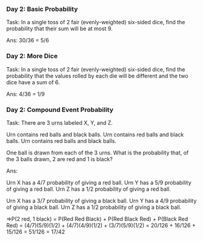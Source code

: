 
### Day 2: Basic Probability

Task:
In a single toss of 2 fair (evenly-weighted) six-sided dice, find the probability that their sum will be at most 9.

Ans: 30/36 = 5/6

### Day 2: More Dice

Task:
In a single toss of 2 fair (evenly-weighted) six-sided dice, find the probability that the values rolled by each die will be different and the two dice have a sum of 6.

Ans: 4/36 = 1/9

### Day 2: Compound Event Probability

Task:
There are 3 urns labeled X, Y, and Z.

Urn contains red balls and black balls. 
Urn contains red balls and black balls.
Urn contains red balls and black balls.

One ball is drawn from each of the 3 urns. What is the probability that, of the 3 balls drawn, 2 are red and 1 is black?

Ans:

Urn X has a 4/7 probability of giving a red ball. 
Urn Y has a 5/9 probability of giving a red ball. 
Urn Z has a 1/2 probability of giving a red ball. 

Urn X has a 3/7 probability of giving a black ball.
Urn Y has a 4/9 probability of giving a black ball. 
Urn Z has a 1/2 probability of giving a black ball. 

=>P(2 red, 1 black) 
= P(Red Red Black) + P(Red Black Red) + P(Black Red Red) 
= (4/7)(5/9)(1/2) + (4/7)(4/9)(1/2) + (3/7)(5/9)(1/2)
= 20/126 + 16/126 + 15/126 
= 51/126 
= 17/42  


